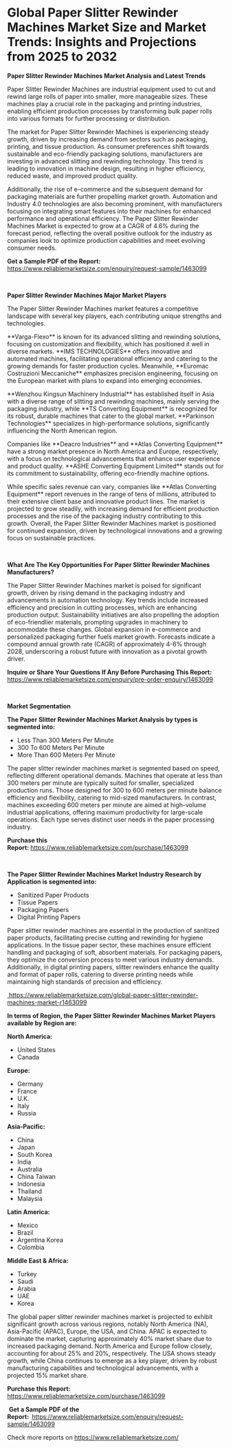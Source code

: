 <p><h1>Global Paper Slitter Rewinder Machines Market Size and Market Trends: Insights and Projections from 2025 to 2032</h1></p><p><strong>Paper Slitter Rewinder Machines Market Analysis and Latest Trends</strong></p>
<p><p>Paper Slitter Rewinder Machines are industrial equipment used to cut and rewind large rolls of paper into smaller, more manageable sizes. These machines play a crucial role in the packaging and printing industries, enabling efficient production processes by transforming bulk paper rolls into various formats for further processing or distribution.</p><p>The market for Paper Slitter Rewinder Machines is experiencing steady growth, driven by increasing demand from sectors such as packaging, printing, and tissue production. As consumer preferences shift towards sustainable and eco-friendly packaging solutions, manufacturers are investing in advanced slitting and rewinding technology. This trend is leading to innovation in machine design, resulting in higher efficiency, reduced waste, and improved product quality.</p><p>Additionally, the rise of e-commerce and the subsequent demand for packaging materials are further propelling market growth. Automation and Industry 4.0 technologies are also becoming prominent, with manufacturers focusing on integrating smart features into their machines for enhanced performance and operational efficiency. The Paper Slitter Rewinder Machines Market is expected to grow at a CAGR of 4.6% during the forecast period, reflecting the overall positive outlook for the industry as companies look to optimize production capabilities and meet evolving consumer needs.</p></p>
<p><strong>Get a Sample PDF of the Report:&nbsp;</strong> <a href="https://www.reliablemarketsize.com/enquiry/request-sample/1463099?utm_campaign=1197&utm_medium=2&utm_source=Github&utm_content=ia&utm_term=27022025&utm_id=paper-slitter-rewinder-machines">https://www.reliablemarketsize.com/enquiry/request-sample/1463099</a></p>
<p>&nbsp;</p>
<p><strong>Paper Slitter Rewinder Machines Major Market Players</strong></p>
<p><p>The Paper Slitter Rewinder Machines market features a competitive landscape with several key players, each contributing unique strengths and technologies.</p><p>**Varga-Flexo** is known for its advanced slitting and rewinding solutions, focusing on customization and flexibility, which has positioned it well in diverse markets. **IMS TECHNOLOGIES** offers innovative and automated machines, facilitating operational efficiency and catering to the growing demands for faster production cycles. Meanwhile, **Euromac Costruzioni Meccaniche** emphasizes precision engineering, focusing on the European market with plans to expand into emerging economies.</p><p>**Wenzhou Kingsun Machinery Industrial** has established itself in Asia with a diverse range of slitting and rewinding machines, mainly serving the packaging industry, while **TS Converting Equipment** is recognized for its robust, durable machines that cater to the global market. **Parkinson Technologies** specializes in high-performance solutions, significantly influencing the North American region.</p><p>Companies like **Deacro Industries** and **Atlas Converting Equipment** have a strong market presence in North America and Europe, respectively, with a focus on technological advancements that enhance user experience and product quality. **ASHE Converting Equipment Limited** stands out for its commitment to sustainability, offering eco-friendly machine options.</p><p>While specific sales revenue can vary, companies like **Atlas Converting Equipment** report revenues in the range of tens of millions, attributed to their extensive client base and innovative product lines. The market is projected to grow steadily, with increasing demand for efficient production processes and the rise of the packaging industry contributing to this growth. Overall, the Paper Slitter Rewinder Machines market is positioned for continued expansion, driven by technological innovations and a growing focus on sustainable practices.</p></p>
<p>&nbsp;</p>
<p><strong>What Are The Key Opportunities For Paper Slitter Rewinder Machines Manufacturers?</strong></p>
<p><p>The Paper Slitter Rewinder Machines market is poised for significant growth, driven by rising demand in the packaging industry and advancements in automation technology. Key trends include increased efficiency and precision in cutting processes, which are enhancing production output. Sustainability initiatives are also propelling the adoption of eco-friendlier materials, prompting upgrades in machinery to accommodate these changes. Global expansion in e-commerce and personalized packaging further fuels market growth. Forecasts indicate a compound annual growth rate (CAGR) of approximately 4-6% through 2028, underscoring a robust future with innovation as a pivotal growth driver.</p></p>
<p><strong>Inquire or Share Your Questions If Any Before Purchasing This Report:</strong> <a href="https://www.reliablemarketsize.com/enquiry/pre-order-enquiry/1463099?utm_campaign=1197&utm_medium=2&utm_source=Github&utm_content=ia&utm_term=27022025&utm_id=paper-slitter-rewinder-machines">https://www.reliablemarketsize.com/enquiry/pre-order-enquiry/1463099</a></p>
<p>&nbsp;</p>
<p><strong>Market Segmentation</strong></p>
<p><strong>The Paper Slitter Rewinder Machines Market Analysis by types is segmented into:</strong></p>
<p><ul><li>Less Than 300 Meters Per Minute</li><li>300 To 600 Meters Per Minute</li><li>More Than 600 Meters Per Minute</li></ul></p>
<p><p>The paper slitter rewinder machines market is segmented based on speed, reflecting different operational demands. Machines that operate at less than 300 meters per minute are typically suited for smaller, specialized production runs. Those designed for 300 to 600 meters per minute balance efficiency and flexibility, catering to mid-sized manufacturers. In contrast, machines exceeding 600 meters per minute are aimed at high-volume industrial applications, offering maximum productivity for large-scale operations. Each type serves distinct user needs in the paper processing industry.</p></p>
<p><strong>Purchase this Report:&nbsp;</strong><a href="https://www.reliablemarketsize.com/purchase/1463099?utm_campaign=1197&utm_medium=2&utm_source=Github&utm_content=ia&utm_term=27022025&utm_id=paper-slitter-rewinder-machines">https://www.reliablemarketsize.com/purchase/1463099</a></p>
<p>&nbsp;</p>
<p><strong>The Paper Slitter Rewinder Machines Market Industry Research by Application is segmented into:</strong></p>
<p><ul><li>Sanitized Paper Products</li><li>Tissue Papers</li><li>Packaging Papers</li><li>Digital Printing Papers</li></ul></p>
<p><p>Paper slitter rewinder machines are essential in the production of sanitized paper products, facilitating precise cutting and rewinding for hygiene applications. In the tissue paper sector, these machines ensure efficient handling and packaging of soft, absorbent materials. For packaging papers, they optimize the conversion process to meet various industry demands. Additionally, in digital printing papers, slitter rewinders enhance the quality and format of paper rolls, catering to diverse printing needs while maintaining high standards of precision and efficiency.</p></p>
<p><a href="https://www.reliablemarketsize.com/global-paper-slitter-rewinder-machines-market-r1463099?utm_campaign=1197&utm_medium=2&utm_source=Github&utm_content=ia&utm_term=27022025&utm_id=paper-slitter-rewinder-machines">&nbsp;https://www.reliablemarketsize.com/global-paper-slitter-rewinder-machines-market-r1463099</a></p>
<p><strong>In terms of Region, the Paper Slitter Rewinder Machines Market Players available by Region are:</strong></p>
<p>
    <p> <strong> North America: </strong>
        <ul>
            <li>United States</li>
            <li>Canada</li>
        </ul>
        </p> 
    <p> <strong> Europe: </strong>
        <ul>
            <li>Germany</li>
            <li>France</li>
            <li>U.K.</li>
            <li>Italy</li>
            <li>Russia</li>
        </ul>
        </p> 
    <p> <strong> Asia-Pacific: </strong>
        <ul>
            <li>China</li>
            <li>Japan</li>
            <li>South Korea</li>
            <li>India</li>
            <li>Australia</li>
            <li>China Taiwan</li>
            <li>Indonesia</li>
            <li>Thailand</li>
            <li>Malaysia</li>
        </ul>
        </p> 
    <p> <strong> Latin America: </strong>
        <ul>
            <li>Mexico</li>
            <li>Brazil</li>
            <li>Argentina Korea</li>
            <li>Colombia</li>
        </ul>
        </p> 
    <p> <strong> Middle East & Africa: </strong>
        <ul>
            <li>Turkey</li>
            <li>Saudi</li>
            <li>Arabia</li>
            <li>UAE</li>
            <li>Korea</li>
        </ul>
    </p>
    </p>
<p><p>The global paper slitter rewinder machines market is projected to exhibit significant growth across various regions, notably North America (NA), Asia-Pacific (APAC), Europe, the USA, and China. APAC is expected to dominate the market, capturing approximately 40% market share due to increased packaging demand. North America and Europe follow closely, accounting for about 25% and 20%, respectively. The USA shows steady growth, while China continues to emerge as a key player, driven by robust manufacturing capabilities and technological advancements, with a projected 15% market share.</p></p>
<p><strong>Purchase this Report: </strong><a href="https://www.reliablemarketsize.com/purchase/1463099?utm_campaign=1197&utm_medium=2&utm_source=Github&utm_content=ia&utm_term=27022025&utm_id=paper-slitter-rewinder-machines">https://www.reliablemarketsize.com/purchase/1463099</a></p>
<p>&nbsp;<strong>Get a Sample PDF of the Report:&nbsp;&nbsp;</strong><a href="https://www.reliablemarketsize.com/enquiry/request-sample/1463099?utm_campaign=1197&utm_medium=2&utm_source=Github&utm_content=ia&utm_term=27022025&utm_id=paper-slitter-rewinder-machines">https://www.reliablemarketsize.com/enquiry/request-sample/1463099</a></p>
<p><strong></strong></p>
<p>Check more reports on <a href="https://www.reliablemarketsize.com/?utm_campaign=1197&utm_medium=2&utm_source=Github&utm_content=ia&utm_term=27022025&utm_id=paper-slitter-rewinder-machines">https://www.reliablemarketsize.com/</a></p>